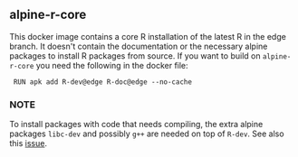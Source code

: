 ## alpine-r-core

This docker image contains a core R installation of the latest R in the edge branch. 
It doesn't contain the documentation or the necessary alpine packages to install R packages
from source. If you want to build on `alpine-r-core` you need the following in the docker file:

```
 RUN apk add R-dev@edge R-doc@edge --no-cache
 ```
 
 ### NOTE
 
 To install packages with code that needs compiling, the extra alpine packages `libc-dev` and possibly `g++` are needed on top of `R-dev`. 
 See also this [issue](https://bugs.alpinelinux.org/issues/8770).